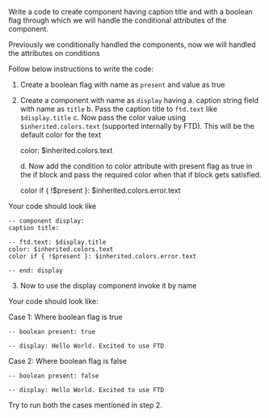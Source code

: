 Write a code to create component having caption title and with a boolean flag through which we will handle the conditional attributes of the component.

Previously we conditionally handled the components, now we will handled the attributes on conditions

Follow below instructions to write the code:

1. Create a boolean flag with name as `present` and value as true

2. Create a component with name as `display` having
   a. caption string field with name as `title`
   b. Pass the caption title to `ftd.text` like `$display.title`
   c. Now pass the color value using `$inherited.colors.text` (supported internally by FTD). This will be the default color for the text

   color: $inherited.colors.text

   d. Now add the condition to color attribute with present flag as true in the if block and pass the required color when that if block gets satisfied.
   
   color if { !$present }: $inherited.colors.error.text

Your code should look like

```
-- component display:
caption title:

-- ftd.text: $display.title
color: $inherited.colors.text
color if { !$present }: $inherited.colors.error.text

-- end: display

```

3. Now to use the display component invoke it by name

Your code should look like:

Case 1: Where boolean flag is true

```
-- boolean present: true

-- display: Hello World. Excited to use FTD

```

Case 2: Where boolean flag is false

```
-- boolean present: false

-- display: Hello World. Excited to use FTD

```

Try to run both the cases mentioned in step 2.
